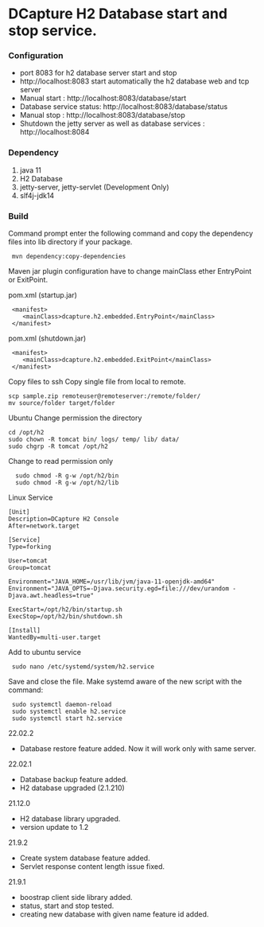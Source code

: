 # DCapture H2 Database start and stop service.

### Configuration

- port 8083 for h2 database server start and stop
- http://localhost:8083 start automatically the h2 database web and tcp server
- Manual start : http://localhost:8083/database/start
- Database service status: http://localhost:8083/database/status
- Manual stop : http://localhost:8083/database/stop
- Shutdown the jetty server as well as database services :  http://localhost:8084

### Dependency

1. java 11
2. H2 Database   
3. jetty-server, jetty-servlet (Development Only)
4. slf4j-jdk14

### Build

Command prompt enter the following command and copy the dependency files into lib directory if your package.

```
 mvn dependency:copy-dependencies
```

Maven jar plugin configuration have to change mainClass ether EntryPoint or ExitPoint.

pom.xml (startup.jar)
```
 <manifest>
    <mainClass>dcapture.h2.embedded.EntryPoint</mainClass>
 </manifest>
```
pom.xml (shutdown.jar)
```
 <manifest>
    <mainClass>dcapture.h2.embedded.ExitPoint</mainClass>
 </manifest>
```

Copy files to ssh
Copy single file from local to remote.

 ```
 scp sample.zip remoteuser@remoteserver:/remote/folder/
 mv source/folder target/folder   
 ```


Ubuntu Change permission the directory

```
cd /opt/h2
sudo chown -R tomcat bin/ logs/ temp/ lib/ data/
sudo chgrp -R tomcat /opt/h2
```

Change to read permission only

```
  sudo chmod -R g-w /opt/h2/bin
  sudo chmod -R g-w /opt/h2/lib
```

Linux Service

```
[Unit]
Description=DCapture H2 Console
After=network.target

[Service]
Type=forking

User=tomcat
Group=tomcat

Environment="JAVA_HOME=/usr/lib/jvm/java-11-openjdk-amd64"
Environment="JAVA_OPTS=-Djava.security.egd=file:///dev/urandom -Djava.awt.headless=true"

ExecStart=/opt/h2/bin/startup.sh
ExecStop=/opt/h2/bin/shutdown.sh

[Install]
WantedBy=multi-user.target
```

Add to ubuntu service

```
 sudo nano /etc/systemd/system/h2.service
```

Save and close the file. Make systemd aware of the new script with the command:

```
 sudo systemctl daemon-reload
 sudo systemctl enable h2.service
 sudo systemctl start h2.service
```

22.02.2

- Database restore feature added. Now it will work only with same server.

22.02.1

- Database backup feature added.
- H2 database upgraded (2.1.210)

21.12.0

- H2 database library upgraded.
- version update to 1.2

21.9.2

- Create system database feature added.
- Servlet response content length issue fixed.

21.9.1

- boostrap client side library added.
- status, start and stop tested.
- creating new database with given name feature id added. 
